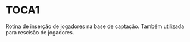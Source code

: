 # TOCA1
Rotina de inserção de jogadores na base de captação. Também utilizada para rescisão de jogadores.
